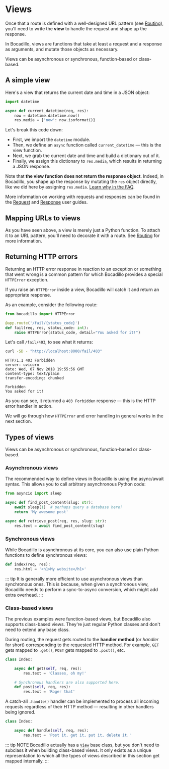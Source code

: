# Views

Once that a route is defined with a well-designed URL pattern (see [Routing]), you'll need to write the **view** to handle the request and shape up the response.

[routing]: ./routing.md

In Bocadillo, views are functions that take at least a request and a response
as arguments, and mutate those objects as necessary.

Views can be asynchronous or synchronous, function-based or class-based.

## A simple view

Here's a view that returns the current date and time in a JSON object:

```python
import datetime

async def current_datetime(req, res):
    now = datetime.datetime.now()
    res.media = {'now': now.isoformat()}
```

Let's break this code down:

- First, we import the `datetime` module.
- Then, we define an `async` function called `current_datetime` — this is the view function.
- Next, we grab the current date and time and build a dictionary out of it.
- Finally, we assign this dictionary to `res.media`, which results in returning a JSON response.

Note that **the view function does not return the response object**. Indeed, in Bocadillo, you shape up the response by mutating the `res` object directly, like we did here by assigning `res.media`. [Learn why in the FAQ](/faq/#why-pass-the-request-and-response-around-everywhere).

More information on working with requests and responses can be found in the [Request] and [Response] user guides.

[request]: requests.md
[response]: responses.md

## Mapping URLs to views

As you have seen above, a view is merely just a Python function. To attach it to an URL pattern, you'll need to decorate it with a route. See [Routing] for more information.

## Returning HTTP errors

Returning an HTTP error response in reaction to an exception or something that went wrong is a common pattern for which Bocadillo provides a special `HTTPError` exception.

If you raise an `HTTPError` inside a view, Bocadillo will catch it and
return an appropriate response.

As an example, consider the following route:

```python
from bocadillo import HTTPError

@app.route('/fail/{status_code}')
def fail(req, res, status_code: int):
    raise HTTPError(status_code, detail="You asked for it!")
```

Let's call `/fail/403`, to see what it returns:

```bash
curl -SD - "http://localhost:8000/fail/403"
```

```http
HTTP/1.1 403 Forbidden
server: uvicorn
date: Wed, 07 Nov 2018 19:55:56 GMT
content-type: text/plain
transfer-encoding: chunked

Forbidden
You asked for it!
```

As you can see, it returned a `403 Forbidden` response — this is the HTTP error handler in action.

We will go through how `HTTPError` and error handling in general works in the next section.

## Types of views

Views can be asynchronous or synchronous, function-based or class-based.

### Asynchronous views

The recommended way to define views in Bocadillo is using the async/await syntax. This allows you to call arbitrary asynchronous Python code:

```python
from asyncio import sleep

async def find_post_content(slug: str):
    await sleep(1)  # perhaps query a database here?
    return 'My awesome post'

async def retrieve_post(req, res, slug: str):
    res.text = await find_post_content(slug)
```

### Synchronous views

While Bocadillo is asynchronous at its core, you can also use plain Python functions to define synchronous views:

```python
def index(req, res):
    res.html = '<h1>My website</h1>'
```

::: tip
It is generally more efficient to use asynchronous views than synchronous ones. This is because, when given a synchronous view, Bocadillo needs to perform a sync-to-async conversion, which might add extra overhead.
:::

### Class-based views

The previous examples were function-based views, but Bocadillo also supports class-based views. They're just regular Python classes and don't need to extend any base class.

During routing, the request gets routed to the **handler method** (or _handler_ for short) corresponding to the requested HTTP method. For example, `GET` gets mapped to `.get()`, `POST` gets mapped to `.post()`, etc.

```python
class Index:

    async def get(self, req, res):
        res.text = 'Classes, oh my!'

    # Synchronous handlers are also supported here.
    def post(self, req, res):
        res.text = 'Roger that'
```

A catch-all `.handle()` handler can be implemented to process all incoming
requests regardless of their HTTP method — resulting in other handlers being ignored.

```python
class Index:

    async def handle(self, req, res):
        res.text = 'Post it, get it, put it, delete it.'
```

::: tip NOTE
Bocadillo actually has a [`View`](/api/views.md#view) base class, but you don't need to subclass it when building class-based views. It only exists as a unique representation to which all the types of views described in this section get mapped internally.
:::
